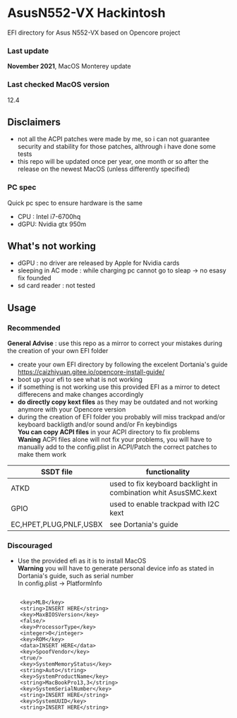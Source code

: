 # AsusN552-VX Hackintosh
EFI directory for Asus N552-VX based on Opencore project
### Last update
**November 2021**, MacOS Monterey update
### Last checked MacOS version
12.4
## Disclaimers
- not all the ACPI patches were made by me, so i can not guarantee security and stability for those patches, althrough i have done some tests
- this repo will be updated once per year, one month or so after the release on the newest MacOS (unless differently specified)
### PC spec
Quick pc spec to ensure hardware is the same
- CPU : Intel i7-6700hq
- dGPU: Nvidia gtx 950m

## What's not working
- dGPU : no driver are released by Apple for Nvidia cards
- sleeping in AC mode : while charging pc cannot go to sleap -> no esasy fix founded
- sd card reader : not tested
## Usage
### Recommended
**General Advise** : use this repo as a mirror to correct your mistakes during the creation of your own EFI folder
- create your own EFI directory by following the excelent Dortania's guide\
 https://caizhiyuan.gitee.io/opencore-install-guide/
- boot up your efi to see what is not working
- if something is not working use this provided EFI as a mirror to detect differecens and make changes accordingly
- **do directly copy kext files** as they may be outdated and not working anymore with your Opencore version 
- during the creation of EFI folder you probably will miss trackpad and/or keyboard backligth and/or sound and/or Fn keybindigs\
**You can copy ACPI files** in your ACPI directory to fix problems\
**Waning** ACPI files alone will not fix your problems, you will have to manually add to the config.plist in ACPI/Patch the correct patches to make them work

|SSDT file |functionality|
|----------|-------------|
|ATKD|used to fix keyboard backlight in combination whit AsusSMC.kext|
|GPIO|used to enable trackpad with I2C kext|
|EC,HPET,PLUG,PNLF,USBX|see Dortania's guide|
### Discouraged
- Use the provided efi as it is to install MacOS\
**Warning** you will have to generate personal device info as stated in Dortania's guide, such as serial number\
In config.plist -> PlatformInfo

```

	<key>MLB</key>
	<string>INSERT HERE</string>
	<key>MaxBIOSVersion</key>
	<false/>
	<key>ProcessorType</key>
	<integer>0</integer>
	<key>ROM</key>
	<data>INSERT HERE</data>
	<key>SpoofVendor</key>
	<true/>
	<key>SystemMemoryStatus</key>
	<string>Auto</string>
	<key>SystemProductName</key>
	<string>MacBookPro13,3</string>
	<key>SystemSerialNumber</key>
	<string>INSERT HERE</string>
	<key>SystemUUID</key>
	<string>INSERT HERE</string>
```